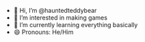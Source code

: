 - 👋 Hi, I’m @hauntedteddybear
- 👀 I’m interested in making games
- 🌱 I’m currently learning everything basically
- 😄 Pronouns: He/Him

<!---
hauntedteddybear/hauntedteddybear is a ✨ special ✨ repository because its `README.md` (this file) appears on your GitHub profile.
You can click the Preview link to take a look at your changes.
--->
